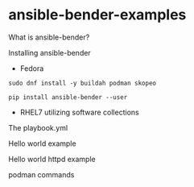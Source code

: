 # ansible-bender-examples

What is ansible-bender?

Installing ansible-bender

- Fedora

`sudo dnf install -y buildah podman skopeo`

`pip install ansible-bender --user`

- RHEL7 utilizing software collections


The playbook.yml



Hello world example


Hello world httpd example


podman commands



